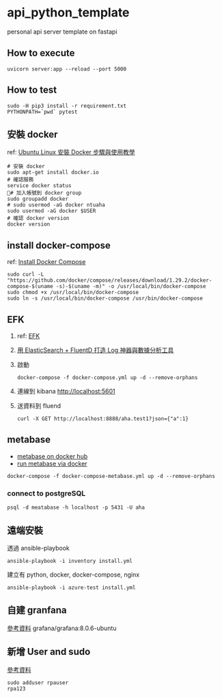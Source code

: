 # api_python_template

personal api server template on fastapi

## How to execute

```shell
uvicorn server:app --reload --port 5000
```

## How to test

```shell
sudo -H pip3 install -r requirement.txt 
PYTHONPATH=`pwd` pytest
```

## 安裝 docker

ref: [Ubuntu Linux 安裝 Docker 步驟與使用教學](https://blog.gtwang.org/virtualization/ubuntu-linux-install-docker-tutorial/)

```shell
# 安裝 docker 
sudo apt-get install docker.io
# 確認服務
service docker status
# 加入帳號到 docker group
sudo groupadd docker
# sudo usermod -aG docker ntuaha
sudo usermod -aG docker $USER
# 確認 docker version
docker version
```

## install docker-compose

ref: [Install Docker Compose](https://docs.docker.com/compose/install/)

```shell
sudo curl -L "https://github.com/docker/compose/releases/download/1.29.2/docker-compose-$(uname -s)-$(uname -m)" -o /usr/local/bin/docker-compose
sudo chmod +x /usr/local/bin/docker-compose
sudo ln -s /usr/local/bin/docker-compose /usr/bin/docker-compose
```

## EFK

1. ref: [EFK](https://blog.yowko.com/docker-efk/)
2. [用 ElasticSearch + FluentD 打造 Log 神器與數據分析工具](https://blog.toright.com/posts/5133/%E7%94%A8-elasticsearch-fluentd-%E6%89%93%E9%80%A0-log-%E7%A5%9E%E5%99%A8%E8%88%87%E6%95%B8%E6%93%9A%E5%88%86%E6%9E%90%E5%B7%A5%E5%85%B7.html)
3. 啟動

    ```shell
    docker-compose -f docker-compose.yml up -d --remove-orphans
    ```

4. 連線到 kibana [http://localhost:5601](http://localhost:5601)
5. 送資料到 fluend

    ```shell
    curl -X GET http://localhost:8888/aha.test1?json={"a":1}
    ```

## metabase

- [metabase on docker hub](https://hub.docker.com/r/metabase/metabase)
- [run metabase via docker](https://www.metabase.com/docs/latest/operations-guide/running-metabase-on-docker.html)

```shell
docker-compose -f docker-compose-metabase.yml up -d --remove-orphans
```

### connect to postgreSQL

```shell
psql -d meatabase -h localhost -p 5431 -U aha
```

## 遠端安裝

透過 ansible-playbook

```shell
ansible-playbook -i inventory install.yml
```

建立有 python, docker, docker-compose, nginx
```shell
ansible-playbook -i azure-test install.yml
```


## 自建 granfana

[參考資料](https://grafana.com/docs/grafana/latest/installation/docker/)
grafana/grafana:8.0.6-ubuntu

## 新增 User and sudo

[參考資料](http://note.drx.tw/2008/03/ubuntuadduser-part1.html)

``` shell
sudo adduser rpauser
rpa123
```
